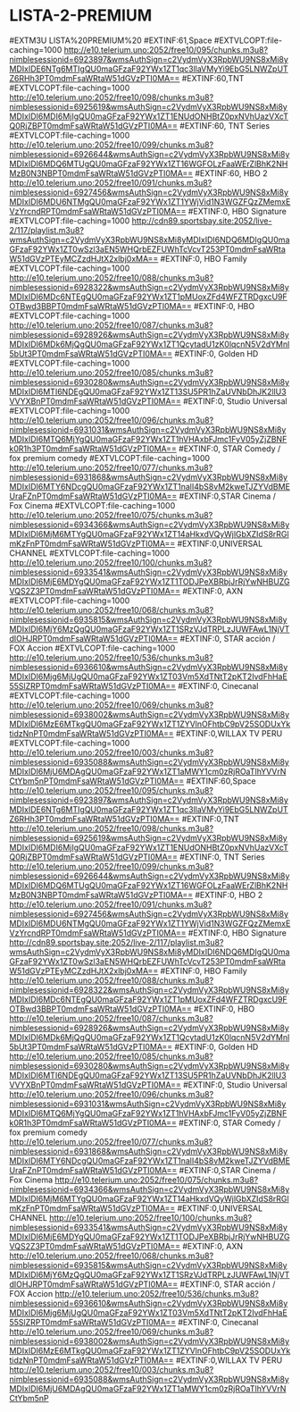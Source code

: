 # LISTA-2-PREMIUM
#EXTM3U
LISTA%20PREMIUM%20
#EXTINF:61,Space
#EXTVLCOPT:file-caching=1000
http://e10.telerium.uno:2052/free10/095/chunks.m3u8?nimblesessionid=6923897&wmsAuthSign=c2VydmVyX3RpbWU9NS8xMi8yMDIxIDE6NTg6MTIgQU0maGFzaF92YWx1ZT1qc3llaVMyYi9EbG5LNWZpUTZ6RHh3PT0mdmFsaWRtaW51dGVzPTI0MA==
#EXTINF:60,TNT
#EXTVLCOPT:file-caching=1000
http://e10.telerium.uno:2052/free10/098/chunks.m3u8?nimblesessionid=6925619&wmsAuthSign=c2VydmVyX3RpbWU9NS8xMi8yMDIxIDI6MDI6MjIgQU0maGFzaF92YWx1ZT1ENUdONHBtZ0pxNVhUazVXcTQ0RjZBPT0mdmFsaWRtaW51dGVzPTI0MA==
#EXTINF:60, TNT Series
#EXTVLCOPT:file-caching=1000
http://e10.telerium.uno:2052/free10/099/chunks.m3u8?nimblesessionid=6926644&wmsAuthSign=c2VydmVyX3RpbWU9NS8xMi8yMDIxIDI6MDQ6MTUgQU0maGFzaF92YWx1ZT16WGFOLzFaaWErZlBhK2NHMzB0N3NBPT0mdmFsaWRtaW51dGVzPTI0MA==
#EXTINF:60, HBO 2
http://e10.telerium.uno:2052/free10/091/chunks.m3u8?nimblesessionid=6927456&wmsAuthSign=c2VydmVyX3RpbWU9NS8xMi8yMDIxIDI6MDU6NTMgQU0maGFzaF92YWx1ZT1YWjVid1N3WGZFQzZMemxEVzYrcndRPT0mdmFsaWRtaW51dGVzPTI0MA==
#EXTINF:0, HBO Signature
#EXTVLCOPT:file-caching=1000
http://cdn89.sportsbay.site:2052/live-2/117/playlist.m3u8?wmsAuthSign=c2VydmVyX3RpbWU9NS8xMi8yMDIxIDI6NDQ6MDIgQU0maGFzaF92YWx1ZT0wSzl3aEN5WHQrbEZFUWhTcVcvT253PT0mdmFsaWRtaW51dGVzPTEyMCZzdHJtX2xlbj0xMA==
#EXTINF:0, HBO Family
#EXTVLCOPT:file-caching=1000
http://e10.telerium.uno:2052/free10/088/chunks.m3u8?nimblesessionid=6928322&wmsAuthSign=c2VydmVyX3RpbWU9NS8xMi8yMDIxIDI6MDc6NTEgQU0maGFzaF92YWx1ZT1pMUoxZFd4WFZTRDgxcU9FOTBwd3BBPT0mdmFsaWRtaW51dGVzPTI0MA==
#EXTINF:0, HBO
#EXTVLCOPT:file-caching=1000
http://e10.telerium.uno:2052/free10/087/chunks.m3u8?nimblesessionid=6928926&wmsAuthSign=c2VydmVyX3RpbWU9NS8xMi8yMDIxIDI6MDk6MjQgQU0maGFzaF92YWx1ZT1QcytadU1zK0lqcnN5V2dYMnl5bUt3PT0mdmFsaWRtaW51dGVzPTI0MA==
#EXTINF:0, Golden HD
#EXTVLCOPT:file-caching=1000
http://e10.telerium.uno:2052/free10/085/chunks.m3u8?nimblesessionid=6930280&wmsAuthSign=c2VydmVyX3RpbWU9NS8xMi8yMDIxIDI6MTI6NDEgQU0maGFzaF92YWx1ZT13SU5PR1hZaUVNbDhJK2llU3VVYXBnPT0mdmFsaWRtaW51dGVzPTI0MA==
#EXTINF:0, Studio Universal
#EXTVLCOPT:file-caching=1000
http://e10.telerium.uno:2052/free10/096/chunks.m3u8?nimblesessionid=6931031&wmsAuthSign=c2VydmVyX3RpbWU9NS8xMi8yMDIxIDI6MTQ6MjYgQU0maGFzaF92YWx1ZT1hVHAxbFJmc1FyV05yZjZBNFk0R1h3PT0mdmFsaWRtaW51dGVzPTI0MA==
#EXTINF:0, STAR Comedy / fox premium comedy
#EXTVLCOPT:file-caching=1000
http://e10.telerium.uno:2052/free10/077/chunks.m3u8?nimblesessionid=6931868&wmsAuthSign=c2VydmVyX3RpbWU9NS8xMi8yMDIxIDI6MTY6NDcgQU0maGFzaF92YWx1ZT1nalI4bS8vM2kweTJZYVdBMEUraFZnPT0mdmFsaWRtaW51dGVzPTI0MA==
#EXTINF:0,STAR Cinema / Fox Cinema
#EXTVLCOPT:file-caching=1000
http://e10.telerium.uno:2052/free10/075/chunks.m3u8?nimblesessionid=6934366&wmsAuthSign=c2VydmVyX3RpbWU9NS8xMi8yMDIxIDI6MjM6MTYgQU0maGFzaF92YWx1ZT14aHkxdVQyWjlGbXZIdS8rRGlmKzFnPT0mdmFsaWRtaW51dGVzPTI0MA==
#EXTINF:0,UNIVERSAL CHANNEL
#EXTVLCOPT:file-caching=1000
http://e10.telerium.uno:2052/free10/100/chunks.m3u8?nimblesessionid=6933541&wmsAuthSign=c2VydmVyX3RpbWU9NS8xMi8yMDIxIDI6MjE6MDYgQU0maGFzaF92YWx1ZT1TODJPeXBRbjJrRjYwNHBUZGVQS2Z3PT0mdmFsaWRtaW51dGVzPTI0MA==
#EXTINF:0, AXN
#EXTVLCOPT:file-caching=1000
http://e10.telerium.uno:2052/free10/068/chunks.m3u8?nimblesessionid=6935815&wmsAuthSign=c2VydmVyX3RpbWU9NS8xMi8yMDIxIDI6MjY6MzQgQU0maGFzaF92YWx1ZT1SRzVJdTRPLzJUWFAwL1NjVTdIOHJRPT0mdmFsaWRtaW51dGVzPTI0MA==
#EXTINF:0, STAR acción / FOX Accion
#EXTVLCOPT:file-caching=1000
http://e10.telerium.uno:2052/free10/536/chunks.m3u8?nimblesessionid=6936610&wmsAuthSign=c2VydmVyX3RpbWU9NS8xMi8yMDIxIDI6Mjg6MjUgQU0maGFzaF92YWx1ZT03Vm5XdTNtT2pKT2IvdFhHaE55SlZRPT0mdmFsaWRtaW51dGVzPTI0MA==
#EXTINF:0, Cinecanal
#EXTVLCOPT:file-caching=1000
http://e10.telerium.uno:2052/free10/069/chunks.m3u8?nimblesessionid=6938002&wmsAuthSign=c2VydmVyX3RpbWU9NS8xMi8yMDIxIDI6MzE6MTkgQU0maGFzaF92YWx1ZT1ZYVlnOFhtbC9pV25SODUxYktidzNnPT0mdmFsaWRtaW51dGVzPTI0MA==
#EXTINF:0,WILLAX TV PERU
#EXTVLCOPT:file-caching=1000
http://e10.telerium.uno:2052/free10/003/chunks.m3u8?nimblesessionid=6935088&wmsAuthSign=c2VydmVyX3RpbWU9NS8xMi8yMDIxIDI6MjU6MDAgQU0maGFzaF92YWx1ZT1aMWY1cm0zRjROaTlhYVVrNCtYbm5nPT0mdmFsaWRtaW51dGVzPTI0MA==
#EXTINF:60,Space
http://e10.telerium.uno:2052/free10/095/chunks.m3u8?nimblesessionid=6923897&wmsAuthSign=c2VydmVyX3RpbWU9NS8xMi8yMDIxIDE6NTg6MTIgQU0maGFzaF92YWx1ZT1qc3llaVMyYi9EbG5LNWZpUTZ6RHh3PT0mdmFsaWRtaW51dGVzPTI0MA==
#EXTINF:0,TNT
http://e10.telerium.uno:2052/free10/098/chunks.m3u8?nimblesessionid=6925619&wmsAuthSign=c2VydmVyX3RpbWU9NS8xMi8yMDIxIDI6MDI6MjIgQU0maGFzaF92YWx1ZT1ENUdONHBtZ0pxNVhUazVXcTQ0RjZBPT0mdmFsaWRtaW51dGVzPTI0MA==
#EXTINF:0, TNT Series
http://e10.telerium.uno:2052/free10/099/chunks.m3u8?nimblesessionid=6926644&wmsAuthSign=c2VydmVyX3RpbWU9NS8xMi8yMDIxIDI6MDQ6MTUgQU0maGFzaF92YWx1ZT16WGFOLzFaaWErZlBhK2NHMzB0N3NBPT0mdmFsaWRtaW51dGVzPTI0MA==
#EXTINF:0, HBO 2
http://e10.telerium.uno:2052/free10/091/chunks.m3u8?nimblesessionid=6927456&wmsAuthSign=c2VydmVyX3RpbWU9NS8xMi8yMDIxIDI6MDU6NTMgQU0maGFzaF92YWx1ZT1YWjVid1N3WGZFQzZMemxEVzYrcndRPT0mdmFsaWRtaW51dGVzPTI0MA==
#EXTINF:0, HBO Signature
http://cdn89.sportsbay.site:2052/live-2/117/playlist.m3u8?wmsAuthSign=c2VydmVyX3RpbWU9NS8xMi8yMDIxIDI6NDQ6MDIgQU0maGFzaF92YWx1ZT0wSzl3aEN5WHQrbEZFUWhTcVcvT253PT0mdmFsaWRtaW51dGVzPTEyMCZzdHJtX2xlbj0xMA==
#EXTINF:0, HBO Family
http://e10.telerium.uno:2052/free10/088/chunks.m3u8?nimblesessionid=6928322&wmsAuthSign=c2VydmVyX3RpbWU9NS8xMi8yMDIxIDI6MDc6NTEgQU0maGFzaF92YWx1ZT1pMUoxZFd4WFZTRDgxcU9FOTBwd3BBPT0mdmFsaWRtaW51dGVzPTI0MA==
#EXTINF:0, HBO
http://e10.telerium.uno:2052/free10/087/chunks.m3u8?nimblesessionid=6928926&wmsAuthSign=c2VydmVyX3RpbWU9NS8xMi8yMDIxIDI6MDk6MjQgQU0maGFzaF92YWx1ZT1QcytadU1zK0lqcnN5V2dYMnl5bUt3PT0mdmFsaWRtaW51dGVzPTI0MA==
#EXTINF:0, Golden HD
http://e10.telerium.uno:2052/free10/085/chunks.m3u8?nimblesessionid=6930280&wmsAuthSign=c2VydmVyX3RpbWU9NS8xMi8yMDIxIDI6MTI6NDEgQU0maGFzaF92YWx1ZT13SU5PR1hZaUVNbDhJK2llU3VVYXBnPT0mdmFsaWRtaW51dGVzPTI0MA==
#EXTINF:0, Studio Universal
http://e10.telerium.uno:2052/free10/096/chunks.m3u8?nimblesessionid=6931031&wmsAuthSign=c2VydmVyX3RpbWU9NS8xMi8yMDIxIDI6MTQ6MjYgQU0maGFzaF92YWx1ZT1hVHAxbFJmc1FyV05yZjZBNFk0R1h3PT0mdmFsaWRtaW51dGVzPTI0MA==
#EXTINF:0, STAR Comedy / fox premium comedy
http://e10.telerium.uno:2052/free10/077/chunks.m3u8?nimblesessionid=6931868&wmsAuthSign=c2VydmVyX3RpbWU9NS8xMi8yMDIxIDI6MTY6NDcgQU0maGFzaF92YWx1ZT1nalI4bS8vM2kweTJZYVdBMEUraFZnPT0mdmFsaWRtaW51dGVzPTI0MA==
#EXTINF:0,STAR Cinema / Fox Cinema
http://e10.telerium.uno:2052/free10/075/chunks.m3u8?nimblesessionid=6934366&wmsAuthSign=c2VydmVyX3RpbWU9NS8xMi8yMDIxIDI6MjM6MTYgQU0maGFzaF92YWx1ZT14aHkxdVQyWjlGbXZIdS8rRGlmKzFnPT0mdmFsaWRtaW51dGVzPTI0MA==
#EXTINF:0,UNIVERSAL CHANNEL
http://e10.telerium.uno:2052/free10/100/chunks.m3u8?nimblesessionid=6933541&wmsAuthSign=c2VydmVyX3RpbWU9NS8xMi8yMDIxIDI6MjE6MDYgQU0maGFzaF92YWx1ZT1TODJPeXBRbjJrRjYwNHBUZGVQS2Z3PT0mdmFsaWRtaW51dGVzPTI0MA==
#EXTINF:0, AXN
http://e10.telerium.uno:2052/free10/068/chunks.m3u8?nimblesessionid=6935815&wmsAuthSign=c2VydmVyX3RpbWU9NS8xMi8yMDIxIDI6MjY6MzQgQU0maGFzaF92YWx1ZT1SRzVJdTRPLzJUWFAwL1NjVTdIOHJRPT0mdmFsaWRtaW51dGVzPTI0MA==
#EXTINF:0, STAR acción / FOX Accion
http://e10.telerium.uno:2052/free10/536/chunks.m3u8?nimblesessionid=6936610&wmsAuthSign=c2VydmVyX3RpbWU9NS8xMi8yMDIxIDI6Mjg6MjUgQU0maGFzaF92YWx1ZT03Vm5XdTNtT2pKT2IvdFhHaE55SlZRPT0mdmFsaWRtaW51dGVzPTI0MA==
#EXTINF:0, Cinecanal
http://e10.telerium.uno:2052/free10/069/chunks.m3u8?nimblesessionid=6938002&wmsAuthSign=c2VydmVyX3RpbWU9NS8xMi8yMDIxIDI6MzE6MTkgQU0maGFzaF92YWx1ZT1ZYVlnOFhtbC9pV25SODUxYktidzNnPT0mdmFsaWRtaW51dGVzPTI0MA==
#EXTINF:0,WILLAX TV PERU
http://e10.telerium.uno:2052/free10/003/chunks.m3u8?nimblesessionid=6935088&wmsAuthSign=c2VydmVyX3RpbWU9NS8xMi8yMDIxIDI6MjU6MDAgQU0maGFzaF92YWx1ZT1aMWY1cm0zRjROaTlhYVVrNCtYbm5nP
